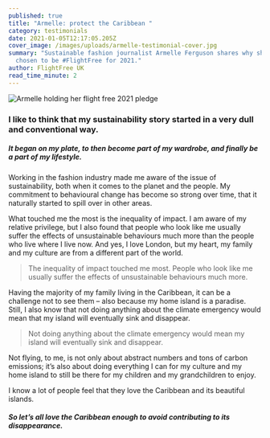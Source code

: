 ```yaml
---
published: true
title: "Armelle: protect the Caribbean "
category: testimonials
date: 2021-01-05T12:17:05.205Z
cover_image: /images/uploads/armelle-testimonial-cover.jpg
summary: "Sustainable fashion journalist Armelle Ferguson shares why she has
  chosen to be #FlightFree for 2021."
author: FlightFree UK
read_time_minute: 2
---
```

![Armelle holding her flight free 2021 pledge](/images/uploads/testimonial-armelle.jpg)

### I like to think that my sustainability story started in a very dull and conventional way.

##### It began on my plate, to then become part of my wardrobe, and finally be a part of my lifestyle.

Working in the fashion industry made me aware of the issue of sustainability, both when it comes to the planet and the people. My commitment to behavioural change has become so strong over time, that it naturally started to spill over in other areas.

What touched me the most is the inequality of impact. I am aware of my relative privilege, but I also found that people who look like me usually suffer the effects of unsustainable behaviours much more than the people who live where I live now. And yes, I love London, but my heart, my family and my culture are from a different part of the world.

> The inequality of impact touched me most. People who look like me usually suffer the effects of unsustainable behaviours much more.

Having the majority of my family living in the Caribbean, it can be a challenge not to see them – also because my home island is a paradise. Still, I also know that not doing anything about the climate emergency would mean that my island will eventually sink and disappear.

> Not doing anything about the climate emergency would mean my island will eventually sink and disappear.

Not flying, to me, is not only about abstract numbers and tons of carbon emissions; it’s also about doing everything I can for my culture and my home island to still be there for my children and my grandchildren to enjoy.

I know a lot of people feel that they love the Caribbean and its beautiful islands. 

##### So let’s all love the Caribbean enough to avoid contributing to its disappearance.